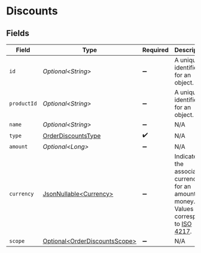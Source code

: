 # Discounts


## Fields

| Field                                                                                                                              | Type                                                                                                                               | Required                                                                                                                           | Description                                                                                                                        | Example                                                                                                                            |
| ---------------------------------------------------------------------------------------------------------------------------------- | ---------------------------------------------------------------------------------------------------------------------------------- | ---------------------------------------------------------------------------------------------------------------------------------- | ---------------------------------------------------------------------------------------------------------------------------------- | ---------------------------------------------------------------------------------------------------------------------------------- |
| `id`                                                                                                                               | *Optional\<String>*                                                                                                                | :heavy_minus_sign:                                                                                                                 | A unique identifier for an object.                                                                                                 | 12345                                                                                                                              |
| `productId`                                                                                                                        | *Optional\<String>*                                                                                                                | :heavy_minus_sign:                                                                                                                 | A unique identifier for an object.                                                                                                 | 12345                                                                                                                              |
| `name`                                                                                                                             | *Optional\<String>*                                                                                                                | :heavy_minus_sign:                                                                                                                 | N/A                                                                                                                                | 10% off                                                                                                                            |
| `type`                                                                                                                             | [OrderDiscountsType](../../models/components/OrderDiscountsType.md)                                                                | :heavy_check_mark:                                                                                                                 | N/A                                                                                                                                | percentage                                                                                                                         |
| `amount`                                                                                                                           | *Optional\<Long>*                                                                                                                  | :heavy_minus_sign:                                                                                                                 | N/A                                                                                                                                | 27500                                                                                                                              |
| `currency`                                                                                                                         | [JsonNullable\<Currency>](../../models/components/Currency.md)                                                                     | :heavy_minus_sign:                                                                                                                 | Indicates the associated currency for an amount of money. Values correspond to [ISO 4217](https://en.wikipedia.org/wiki/ISO_4217). | USD                                                                                                                                |
| `scope`                                                                                                                            | [Optional\<OrderDiscountsScope>](../../models/components/OrderDiscountsScope.md)                                                   | :heavy_minus_sign:                                                                                                                 | N/A                                                                                                                                | order                                                                                                                              |